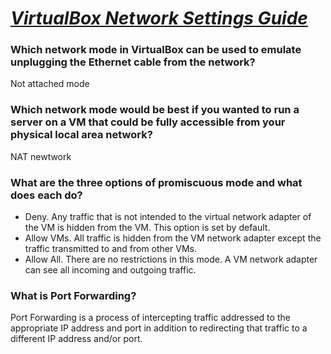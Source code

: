 # [***VirtualBox Network Settings Guide***](https://www.nakivo.com/blog/virtualbox-network-setting-guide/)
### Which network mode in VirtualBox can be used to emulate unplugging the Ethernet cable from the network?
Not attached mode 
### Which network mode would be best if you wanted to run a server on a VM that could be fully accessible from your physical local area network?
NAT newtwork
### What are the three options of promiscuous mode and what does each do?
* Deny. Any traffic that is not intended to the virtual network adapter of the VM is hidden from the VM. This option is set by default.
* Allow VMs. All traffic is hidden from the VM network adapter except the traffic transmitted to and from other VMs.
* Allow All. There are no restrictions in this mode. A VM network adapter can see all incoming and outgoing traffic.
### What is Port Forwarding?
Port Forwarding is a process of intercepting traffic addressed to the appropriate IP address and port in addition to redirecting that traffic to a different IP address and/or port.
